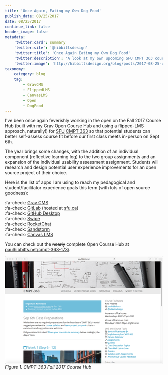 ```yaml
---
title: 'Once Again, Eating my Own Dog Food'
publish_date: 08/25/2017
date: 08/25/2017
continue_link: false
header_image: false
metadata:
    'twitter:card': summary
    'twitter:site': '@hibbittsdesign'
    'twitter:title': 'Once Again Eating my Own Dog Food'
    'twitter:description': 'A look at my own upcoming SFU CMPT 363 course site, built using the Grav Open Course Hub. Also includes a list of all apps used.'
    'twitter:image': 'http://hibbittsdesign.org/blog/posts/2017-08-25-once-again-eating-my-own-dog-food/cmpt-363-173.png'
taxonomy:
    category: blog
    tag:
        - GravCMS
        - FlippedLMS
        - CanvasLMS
        - Open
        - DogFood
---
```


I've been once again feverishly working in the open on the Fall 2017 Course Hub (built with my Grav Open Course Hub and using a flipped-LMS approach, naturally!) for [SFU](http://www.sfu.ca/) [CMPT 363](https://www.sfu.ca/students/calendar/2017/fall/courses/cmpt/363.html) so that potential students can better self-assess course fit before our first class meets in-person on Sept 6th.

The year brings some changes, with the addition of an individual component (reflective learning log) to the two group assignments and an expansion of the individual usability assessment assignment. Students will research and design potential user experience improvements for an open source project of their choice.  

Here is the list of apps I am using to reach my pedagogical and student/facilitator experience goals this term (with lots of open source goodness):  

:fa-check: [Grav CMS](https://getgrav.org/)  
:fa-check: [GitLab](https://about.gitlab.com/) (hosted at [sfu.ca](http://www.sfu.ca/))  
:fa-check: [GitHub Desktop](https://desktop.github.com/)  
:fa-check: [Swipe](https://desktop.github.com/)  
:fa-check: [RocketChat](https://rocket.chat/)  
:fa-check: [Sandstorm](https://sandstorm.io/)  
:fa-check: [Canvas LMS](https://www.canvaslms.com/)  

You can check out the ~~nearly~~ complete Open Course Hub at [paulhibbitts.net/cmpt-363-173/](http://paulhibbitts.net/cmpt-363-173/).

![CMPT-363 Fall 2017 Course Hub](cmpt-363-173.png)
_Figure 1. CMPT-363 Fall 2017 Course Hub_
